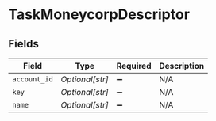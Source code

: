 # TaskMoneycorpDescriptor


## Fields

| Field              | Type               | Required           | Description        |
| ------------------ | ------------------ | ------------------ | ------------------ |
| `account_id`       | *Optional[str]*    | :heavy_minus_sign: | N/A                |
| `key`              | *Optional[str]*    | :heavy_minus_sign: | N/A                |
| `name`             | *Optional[str]*    | :heavy_minus_sign: | N/A                |